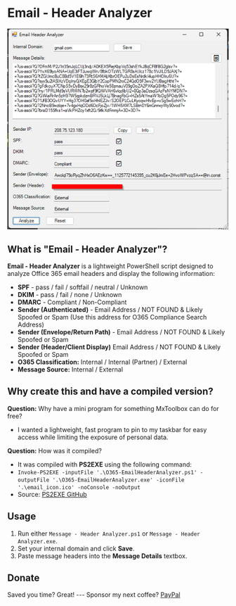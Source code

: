 # Email - Header Analyzer
<img src="https://github.com/AdminVin/EmailHeaderAnalyzer/blob/main/EmailHeaderAnalyzer-Screenshot.png?raw=true">

## What is "Email - Header Analyzer"?
**Email - Header Analyzer** is a lightweight PowerShell script designed to analyze Office 365 email headers and display the following information:
- **SPF** - pass / fail / softfail / neutral / Unknown
- **DKIM** - pass / fail / none / Unknown
- **DMARC** - Compliant / Non-Compliant
- **Sender (Authenticated)** - Email Address / NOT FOUND & Likely Spoofed or Spam (Use this address for O365 Compliance Search Address)
- **Sender (Envelope/Return Path)** - Email Address / NOT FOUND & Likely Spoofed or Spam
- **Sender (Header/Client Display)** Email Address / NOT FOUND & Likely Spoofed or Spam
- **O365 Classification:** Internal / Internal (Partner) / External
- **Message Source:** Internal / External


## Why create this and have a compiled version?
**Question:** Why have a mini program for something MxToolbox can do for free?  
- I wanted a lightweight, fast program to pin to my taskbar for easy access while limiting the exposure of personal data.

**Question:** How was it compiled?  
- It was compiled with **PS2EXE** using the following command:  
- `Invoke-PS2EXE -inputFile '.\O365-EmailHeaderAnalyzer.ps1' -outputFile '.\O365-EmailHeaderAnalyzer.exe' -iconFile '.\email_icon.ico' -noConsole -noOutput` 
- Source: [PS2EXE GitHub](https://github.com/MScholtes/PS2EXE)

## Usage
1. Run either `Message - Header Analyzer.ps1` or `Message - Header Analyzer.exe`.
2. Set your internal domain and click **Save**.
3. Paste message headers into the **Message Details** textbox.

## Donate
Saved you time? Great! --- Sponsor my next coffee? [PayPal](https://www.paypal.com/donate/?hosted_button_id=EZU78ZANFT24C)